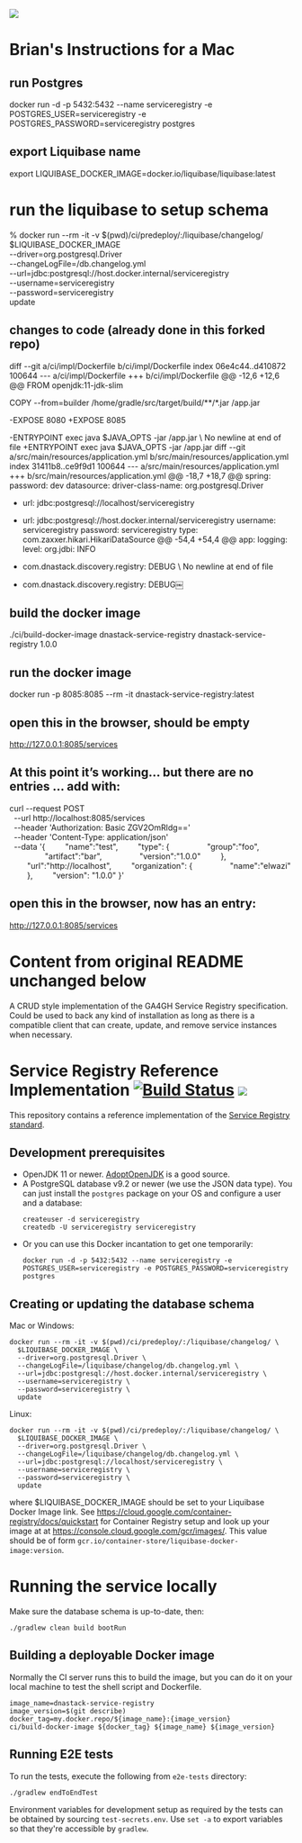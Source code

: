 ![](https://www.ga4gh.org/wp-content/themes/ga4gh-theme/gfx/GA-logo-horizontal-tag-RGB.svg)

# Brian's Instructions for a Mac

## run Postgres
docker run -d -p 5432:5432 --name serviceregistry -e POSTGRES_USER=serviceregistry -e POSTGRES_PASSWORD=serviceregistry postgres 

## export Liquibase name
export LIQUIBASE_DOCKER_IMAGE=docker.io/liquibase/liquibase:latest

# run the liquibase to setup schema 
% docker run --rm -it -v $(pwd)/ci/predeploy/:/liquibase/changelog/ \
  $LIQUIBASE_DOCKER_IMAGE \
  --driver=org.postgresql.Driver \
  --changeLogFile=/db.changelog.yml \
  --url=jdbc:postgresql://host.docker.internal/serviceregistry \
  --username=serviceregistry \
  --password=serviceregistry \
  update

## changes to code (already done in this forked repo)
diff --git a/ci/impl/Dockerfile b/ci/impl/Dockerfile
index 06e4c44..d410872 100644
--- a/ci/impl/Dockerfile
+++ b/ci/impl/Dockerfile
@@ -12,6 +12,6 @@ FROM openjdk:11-jdk-slim

 COPY --from=builder /home/gradle/src/target/build/**/*.jar /app.jar

-EXPOSE 8080
+EXPOSE 8085

-ENTRYPOINT exec java $JAVA_OPTS -jar /app.jar
\ No newline at end of file
+ENTRYPOINT exec java $JAVA_OPTS -jar /app.jar
diff --git a/src/main/resources/application.yml b/src/main/resources/application.yml
index 31411b8..ce9f9d1 100644
--- a/src/main/resources/application.yml
+++ b/src/main/resources/application.yml
@@ -18,7 +18,7 @@ spring:
       password: dev
   datasource:
     driver-class-name: org.postgresql.Driver
-    url: jdbc:postgresql://localhost/serviceregistry
+    url: jdbc:postgresql://host.docker.internal/serviceregistry
     username: serviceregistry
     password: serviceregistry
     type: com.zaxxer.hikari.HikariDataSource
@@ -54,4 +54,4 @@ app:
 logging:
   level:
     org.jdbi: INFO
-    com.dnastack.discovery.registry: DEBUG
\ No newline at end of file
+    com.dnastack.discovery.registry: DEBUG￼

## build the docker image
./ci/build-docker-image dnastack-service-registry dnastack-service-registry 1.0.0

## run the docker image 
docker run -p 8085:8085 --rm -it dnastack-service-registry:latest

## open this in the browser, should be empty
http://127.0.0.1:8085/services

## At this point it’s working… but there are no entries … add with:

curl --request POST \
  --url http://localhost:8085/services \
  --header 'Authorization: Basic ZGV2OmRldg==' \
  --header 'Content-Type: application/json' \
  --data '{
        "name":"test",
        "type": {
                "group":"foo",
                "artifact":"bar",
                "version":"1.0.0"
        },
        "url":"http://localhost",
        "organization": {
                "name":"elwazi"
        },
        "version": "1.0.0"
}'

## open this in the browser, now has an entry:
http://127.0.0.1:8085/services 

# Content from original README unchanged below

A CRUD style implementation of the GA4GH Service Registry specification. Could be used to back any kind of installation
as long as there is a compatible client that can create, update, and remove service instances when necessary.

# Service Registry Reference Implementation [![Build Status](https://travis-ci.org/ga4gh-discovery/ga4gh-service-registry-impl.svg?branch=develop)](https://travis-ci.org/ga4gh-discovery/ga4gh-service-registry-impl) [![](https://img.shields.io/badge/license-Apache%202-blue.svg)](https://raw.githubusercontent.com/ga4gh-discovery/ga4gh-service-registry-impl/develop/LICENSE)

This repository contains a reference implementation of the [Service Registry standard](https://github.com/ga4gh-discovery/ga4gh-service-registry/).

## Development prerequisites

* OpenJDK 11 or newer. [AdoptOpenJDK](https://adoptopenjdk.net/) is a good source.
* A PostgreSQL database v9.2 or newer (we use the JSON data type). You can just install the `postgres` package on
    your OS and configure a user and a database:
    ```
    createuser -d serviceregistry
    createdb -U serviceregistry serviceregistry
    ```
* Or you can use this Docker incantation to get one temporarily:
    ```
    docker run -d -p 5432:5432 --name serviceregistry -e POSTGRES_USER=serviceregistry -e POSTGRES_PASSWORD=serviceregistry postgres
    ```

## Creating or updating the database schema

Mac or Windows:
```
docker run --rm -it -v $(pwd)/ci/predeploy/:/liquibase/changelog/ \
  $LIQUIBASE_DOCKER_IMAGE \
  --driver=org.postgresql.Driver \
  --changeLogFile=/liquibase/changelog/db.changelog.yml \
  --url=jdbc:postgresql://host.docker.internal/serviceregistry \
  --username=serviceregistry \
  --password=serviceregistry \
  update
```

Linux:
```
docker run --rm -it -v $(pwd)/ci/predeploy/:/liquibase/changelog/ \
  $LIQUIBASE_DOCKER_IMAGE \
  --driver=org.postgresql.Driver \
  --changeLogFile=/liquibase/changelog/db.changelog.yml \
  --url=jdbc:postgresql://localhost/serviceregistry \
  --username=serviceregistry \
  --password=serviceregistry \
  update
```

where $LIQUIBASE_DOCKER_IMAGE should be set to your Liquibase Docker Image link. See https://cloud.google.com/container-registry/docs/quickstart for Container Registry setup and look up your image at at https://console.cloud.google.com/gcr/images/. This value should be of form `gcr.io/container-store/liquibase-docker-image:version`.

# Running the service locally

Make sure the database schema is up-to-date, then:

```
./gradlew clean build bootRun
```

## Building a deployable Docker image

Normally the CI server runs this to build the image, but you can do it on your local machine
to test the shell script and Dockerfile.

```shell script
image_name=dnastack-service-registry
image_version=$(git describe)
docker_tag=my.docker.repo/${image_name}:{image_version}
ci/build-docker-image ${docker_tag} ${image_name} ${image_version}
```

## Running E2E tests

To run the tests, execute the following from `e2e-tests` directory:

```
./gradlew endToEndTest
```

Environment variables for development setup as required by the tests can be obtained by sourcing `test-secrets.env`. Use `set -a` to export variables so that they're accessible by `gradlew`.
